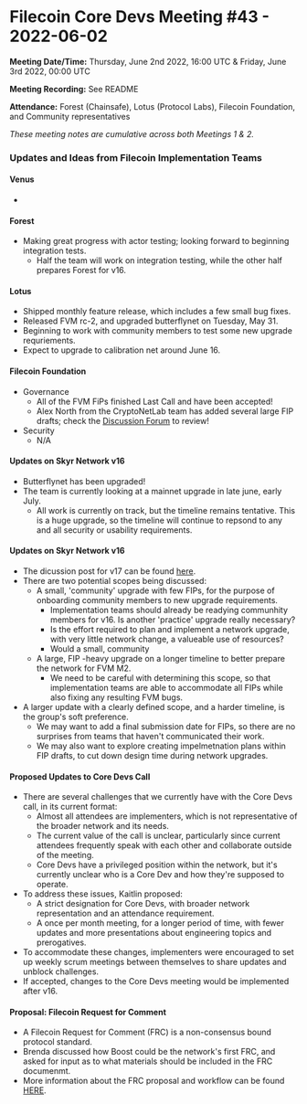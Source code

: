 # Filecoin Core Devs Meeting #43 - 2022-06-02

**Meeting Date/Time:** Thursday, June 2nd 2022, 16:00 UTC & Friday, June 3rd 2022, 00:00 UTC

**Meeting Recording:** See README

**Attendance:** Forest (Chainsafe), Lotus (Protocol Labs), Filecoin Foundation, and Community representatives

_These meeting notes are cumulative across both Meetings 1 & 2._

### Updates and Ideas from Filecoin Implementation Teams

#### Venus
* 
#### Forest 
* Making great progress with actor testing; looking forward to beginning integration tests. 
  * Half the team will work on integration testing, while the other half prepares Forest for v16. 
#### Lotus 
* Shipped monthly feature release, which includes a few small bug fixes. 
* Released FVM rc-2, and upgraded butterflynet on Tuesday, May 31. 
* Beginning to work with community members to test some new upgrade requriements. 
* Expect to upgrade to calibration net around June 16.

#### Filecoin Foundation 
* Governance 
   * All of the FVM FiPs finished Last Call and have been accepted! 
   * Alex North from the CryptoNetLab team has added several large FIP drafts; check the [Discussion Forum](https://github.com/filecoin-project/FIPs/discussions) to review! 
* Security 
  * N/A
 
#### Updates on Skyr Network v16 
* Butterflynet has been upgraded! 
* The team is currently looking at a mainnet upgrade in late june, early July. 
   * All work is currently on track, but the timeline remains tentative.  This is a huge upgrade, so the timeline will continue to repsond to any and all security or usability requirements. 

#### Updates on Skyr Network v16 
* The dicussion post for v17 can be found [here](https://github.com/filecoin-project/tpm/discussions/91). 
* There are two potential scopes being discussed: 
   * A small, 'community' upgrade with few FIPs, for the purpose of onboarding community members to new upgrade requirements. 
     * Implementation teams should already be readying communhity members for v16.  Is another 'practice' upgrade really necessary?
     * Is the effort required to plan and implement a network upgrade, with very little network change, a valueable use of resources?
     * Would a small, community
   * A large, FIP -heavy upgrade on a longer timeline to better prepare the network for FVM M2.
     * We need to be careful with determining this scope, so that implementation teams are able to accommodate all FIPs while also fixing any resulting FVM bugs. 
* A larger update with a clearly defined scope, and a harder timeline, is the group's soft preference. 
   * We may want to add a final submission date for FIPs, so there are no surprises from teams that haven't communicated their work. 
   * We may also want to explore creating impelmetnation plans within FIP drafts, to cut down design time during network upgrades. 
#### Proposed Updates to Core Devs Call
* There are several challenges that we currently have with the Core Devs call, in its current format: 
   * Almost all attendees are implementers, which is not representative of the broader network and its needs. 
   * The current value of the call is unclear, particularly since current attendees frequently speak with each other and collaborate outside of the meeting. 
   * Core Devs have a privileged position within the network, but it's currently unclear who is a Core Dev and how they're supposed to operate. 
* To address these issues, Kaitlin proposed: 
   * A strict designation for Core Devs, with broader network representation and an attendance requirement. 
   * A once per month meeting, for a longer period of time, with fewer updates and more presentations about engineering topics and prerogatives. 
* To accommodate these changes, implementers were encouraged to set up weekly scrum meetings between themselves to share updates and unblock challenges.
* If accepted, changes to the Core Devs meeting would be implemented after v16. 

#### Proposal: Filecoin Request for Comment 
*  A Filecoin Request for Comment (FRC) is a non-consensus bound protocol standard. 
*  Brenda discussed how Boost could be the network's first FRC, and asked for input as to what materials should be included in the FRC documenmt. 
*  More information about the FRC proposal and workflow can be found [HERE](https://github.com/filecoin-project/FIPs/discussions/378). 

